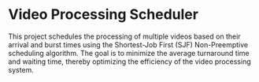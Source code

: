 # Video Processing Scheduler
This project schedules the processing of multiple videos based on their arrival and burst
times using the Shortest-Job First (SJF) Non-Preemptive scheduling algorithm. The goal
is to minimize the average turnaround time and waiting time, thereby optimizing the
efficiency of the video processing system.
